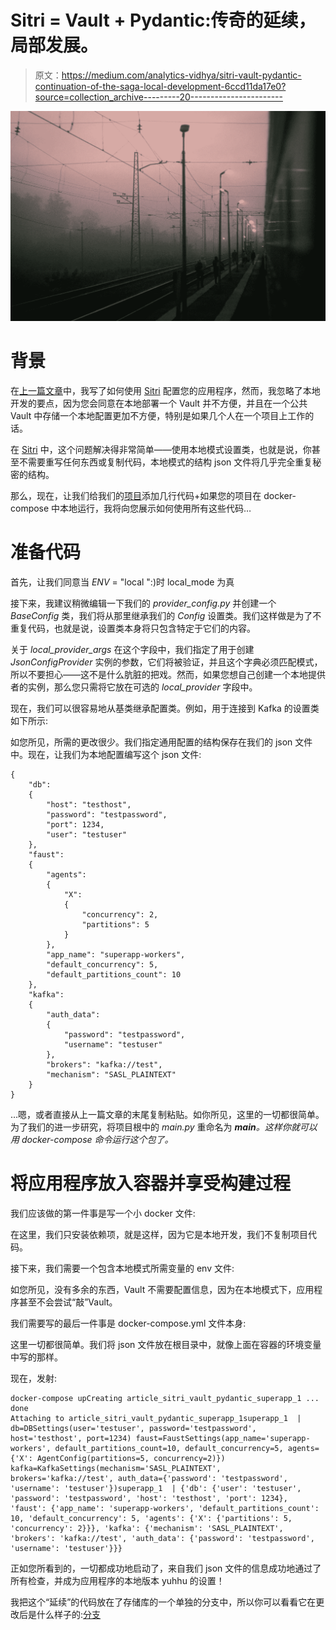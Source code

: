 # Sitri = Vault + Pydantic:传奇的延续，局部发展。

> 原文：<https://medium.com/analytics-vidhya/sitri-vault-pydantic-continuation-of-the-saga-local-development-6ccd11da17e0?source=collection_archive---------20----------------------->

![](img/a815c6e716de59ac5f9ffe0e8d7acf2e.png)

# 背景

在[上一篇文章](https://egnod.medium.com/configuring-the-service-using-vault-and-pydantic-ad66bd8dfeac)中，我写了如何使用 [Sitri](https://sitri.readthedocs.io/en/latest/) 配置您的应用程序，然而，我忽略了本地开发的要点，因为您会同意在本地部署一个 Vault 并不方便，并且在一个公共 Vault 中存储一个本地配置更加不方便，特别是如果几个人在一个项目上工作的话。

在 [Sitri](https://sitri.readthedocs.io/en/latest/) 中，这个问题解决得非常简单——使用本地模式设置类，也就是说，你甚至不需要重写任何东西或复制代码，本地模式的结构 json 文件将几乎完全重复秘密的结构。

那么，现在，让我们给我们的[项目](https://github.com/Egnod/article_sitri_vault_pydantic)添加几行代码+如果您的项目在 docker-compose 中本地运行，我将向您展示如何使用所有这些代码…

# 准备代码

首先，让我们同意当 *ENV* = "local ":)时 local_mode 为真

接下来，我建议稍微编辑一下我们的 *provider_config.py* 并创建一个 *BaseConfig* 类，我们将从那里继承我们的 *Config* 设置类。我们这样做是为了不重复代码，也就是说，设置类本身将只包含特定于它们的内容。

关于 *local_provider_args* 在这个字段中，我们指定了用于创建 *JsonConfigProvider* 实例的参数，它们将被验证，并且这个字典必须匹配模式，所以不要担心——这不是什么肮脏的把戏。然而，如果您想自己创建一个本地提供者的实例，那么您只需将它放在可选的 *local_provider* 字段中。

现在，我们可以很容易地从基类继承配置类。例如，用于连接到 Kafka 的设置类如下所示:

如您所见，所需的更改很少。我们指定通用配置的结构保存在我们的 json 文件中。现在，让我们为本地配置编写这个 json 文件:

```
{
    "db":
    {
        "host": "testhost",
        "password": "testpassword",
        "port": 1234,
        "user": "testuser"
    },
    "faust":
    {
        "agents":
        {
            "X":
            {
                "concurrency": 2,
                "partitions": 5
            }
        },
        "app_name": "superapp-workers",
        "default_concurrency": 5,
        "default_partitions_count": 10
    },
    "kafka":
    {
        "auth_data":
        {
            "password": "testpassword",
            "username": "testuser"
        },
        "brokers": "kafka://test",
        "mechanism": "SASL_PLAINTEXT"
    }
}
```

…嗯，或者直接从上一篇文章的末尾复制粘贴。如你所见，这里的一切都很简单。为了我们的进一步研究，将项目根中的 *main.py* 重命名为 *__main__。这样你就可以用 docker-compose 命令运行这个包了。*

# 将应用程序放入容器并享受构建过程

我们应该做的第一件事是写一个小 docker 文件:

在这里，我们只安装依赖项，就是这样，因为它是本地开发，我们不复制项目代码。

接下来，我们需要一个包含本地模式所需变量的 env 文件:

如您所见，没有多余的东西，Vault 不需要配置信息，因为在本地模式下，应用程序甚至不会尝试“敲”Vault。

我们需要写的最后一件事是 docker-compose.yml 文件本身:

这里一切都很简单。我们将 json 文件放在根目录中，就像上面在容器的环境变量中写的那样。

现在，发射:

```
docker-compose upCreating article_sitri_vault_pydantic_superapp_1 ... done
Attaching to article_sitri_vault_pydantic_superapp_1superapp_1  | db=DBSettings(user='testuser', password='testpassword', host='testhost', port=1234) faust=FaustSettings(app_name='superapp-workers', default_partitions_count=10, default_concurrency=5, agents={'X': AgentConfig(partitions=5, concurrency=2)}) kafka=KafkaSettings(mechanism='SASL_PLAINTEXT', brokers='kafka://test', auth_data={'password': 'testpassword', 'username': 'testuser'})superapp_1  | {'db': {'user': 'testuser', 'password': 'testpassword', 'host': 'testhost', 'port': 1234}, 'faust': {'app_name': 'superapp-workers', 'default_partitions_count': 10, 'default_concurrency': 5, 'agents': {'X': {'partitions': 5, 'concurrency': 2}}}, 'kafka': {'mechanism': 'SASL_PLAINTEXT', 'brokers': 'kafka://test', 'auth_data': {'password': 'testpassword', 'username': 'testuser'}}}
```

正如您所看到的，一切都成功地启动了，来自我们 json 文件的信息成功地通过了所有检查，并成为应用程序的本地版本 yuhhu 的设置！

我把这个“延续”的代码放在了存储库的一个单独的分支中，所以你可以看看它在更改后是什么样子的:[分支](https://github.com/Egnod/article_sitri_vault_pydantic/tree/local_mode_example)
